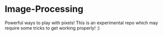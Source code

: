 # Image-Processing
Powerful ways to play with pixels! This is an experimental repo which may require some tricks to get working properly! :)
